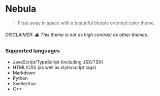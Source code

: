 # Nebula

> Float away in space with a beautiful blurple oriented color theme.

###### DISCLAIMER: ⚠️ This theme is not as high contrast as other themes.

### Supported languages

-   JavaScript/TypeScript (including JSX/TSX)
-   HTML/CSS (as well as style/script tags)
-   Markdown
-   Python
-   Svelte/Vue
-   C++
